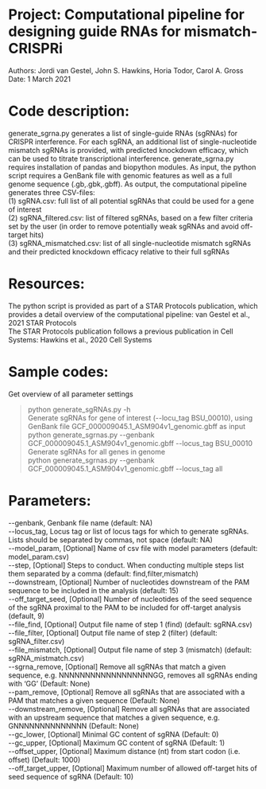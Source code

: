# Project: Computational pipeline for designing guide RNAs for mismatch-CRISPRi
Authors: Jordi van Gestel, John S. Hawkins, Horia Todor, Carol A. Gross <br />
Date: 1 March 2021

# Code description:
generate_sgrna.py generates a list of single-guide RNAs (sgRNAs) for CRISPR interference. For each sgRNA, an additional list of single-nucleotide mismatch sgRNAs is provided, with predicted knockdown efficacy, which can be used to titrate transcriptional interference. generate_sgrna.py requires installation of pandas and biopython modules. As input, the python script requires a GenBank file with genomic features as well as a full genome sequence (.gb,.gbk,.gbff). As output, the computational pipeline generates three CSV-files:<br />
(1) sgRNA.csv: full list of all potential sgRNAs that could be used for a gene of interest<br />
(2) sgRNA_filtered.csv: list of filtered sgRNAs, based on a few filter criteria set by the user (in order to remove potentially weak sgRNAs and avoid off-target hits)<br />
(3) sgRNA_mismatched.csv: list of all single-nucleotide mismatch sgRNAs and their predicted knockdown efficacy relative to their full sgRNAs<br />

# Resources:
The python script is provided as part of a STAR Protocols publication, which provides a detail overview of the computational pipeline: van Gestel et al., 2021 STAR Protocols<br />
The STAR Protocols publication follows a previous publication in Cell Systems: Hawkins et al., 2020 Cell Systems<br />

# Sample codes:
Get overview of all parameter settings<br />
> python generate_sgRNAs.py -h<br />
Generate sgRNAs for gene of interest (--locu_tag BSU_00010), using GenBank file GCF_000009045.1_ASM904v1_genomic.gbff as input<br />
> python generate_sgrnas.py --genbank GCF_000009045.1_ASM904v1_genomic.gbff --locus_tag BSU_00010<br />
Generate sgRNAs for all genes in genome<br />
> python generate_sgrnas.py --genbank GCF_000009045.1_ASM904v1_genomic.gbff --locus_tag all<br />

# Parameters:
--genbank, Genbank file name (default: NA)<br />
--locus_tag, Locus tag or list of locus tags for which to generate sgRNAs. Lists should be separated by commas, not space (default: NA)<br />
--model_param, [Optional] Name of csv file with model parameters (default: model_param.csv)<br />
--step, [Optional] Steps to conduct. When conducting multiple steps list them separated by a comma (default: find,filter,mismatch)<br />
--downstream, [Optional] Number of nucleotides downstream of the PAM sequence to be included in the analysis (default: 15)<br />
--off_target_seed, [Optional] Number of nucleotides of the seed sequence of the sgRNA proximal to the PAM to be included for off-target analysis (default, 9)<br />
--file_find, [Optional] Output file name of step 1 (find) (default: sgRNA.csv)<br />
--file_filter, [Optional] Output file name of step 2 (filter) (default: sgRNA_filter.csv)<br />
--file_mismatch, [Optional] Output file name of step 3 (mismatch) (default: sgRNA_mistmatch.csv)<br />
--sgrna_remove, [Optional] Remove all sgRNAs that match a given sequence, e.g. NNNNNNNNNNNNNNNNNNGG, removes all sgRNAs ending with ‘GG’ (Default: None)<br />
--pam_remove, [Optional] Remove all sgRNAs that are associated with a PAM that matches a given sequence (Default: None)<br />
--downstream_remove, [Optional] Remove all sgRNAs that are associated with an upstream sequence that matches a given sequence, e.g. GNNNNNNNNNNNNNN (Default: None)<br />
--gc_lower, [Optional] Minimal GC content of sgRNA (Default: 0)<br />
--gc_upper, [Optional] Maximum GC content of sgRNA (Default: 1)<br />
--offset_upper, [Optional] Maximum distance (nt) from start codon (i.e. offset) (Default: 1000)<br />
--off_target_upper, [Optional] Maximum number of allowed off-target hits of seed sequence of sgRNA (Default: 10)<br />
